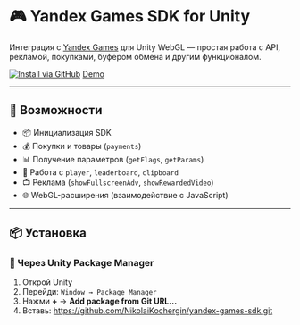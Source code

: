 # 🎮 Yandex Games SDK for Unity

Интеграция с [Yandex Games](https://yandex.ru/games) для Unity WebGL — простая работа с API, рекламой, покупками, буфером обмена и другим функционалом.

[![Install via GitHub](https://img.shields.io/badge/Install-via%20GitHub-green?logo=github)](https://github.com/NikolaiKochergin/yandex-games-sdk.git)
[Demo](https://yandex.ru/games/app/435941)

---

## 🚀 Возможности

- 📦 Инициализация SDK
- 💰 Покупки и товары (`payments`)
- 📊 Получение параметров (`getFlags`, `getParams`)
- 🧠 Работа с `player`, `leaderboard`, `clipboard`
- 📺 Реклама (`showFullscreenAdv`, `showRewardedVideo`)
- 🌐 WebGL-расширения (взаимодействие с JavaScript)

---

## 📦 Установка

### 🔧 Через Unity Package Manager

1. Открой Unity
2. Перейди: `Window → Package Manager`
3. Нажми **+** → **Add package from Git URL...**
4. Вставь: https://github.com/NikolaiKochergin/yandex-games-sdk.git
